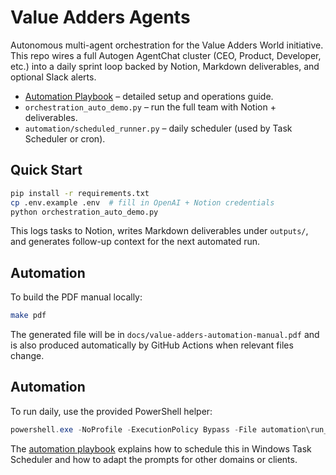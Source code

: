 ﻿# Value Adders Agents

Autonomous multi-agent orchestration for the Value Adders World initiative. This repo wires a full Autogen AgentChat cluster (CEO, Product, Developer, etc.) into a daily sprint loop backed by Notion, Markdown deliverables, and optional Slack alerts.

- [Automation Playbook](docs/automation_playbook.md) – detailed setup and operations guide.
- `orchestration_auto_demo.py` – run the full team with Notion + deliverables.
- `automation/scheduled_runner.py` – daily scheduler (used by Task Scheduler or cron).

## Quick Start

```bash
pip install -r requirements.txt
cp .env.example .env  # fill in OpenAI + Notion credentials
python orchestration_auto_demo.py
```

This logs tasks to Notion, writes Markdown deliverables under `outputs/`, and generates follow-up context for the next automated run.

## Automation

To build the PDF manual locally:
```bash
make pdf
```
The generated file will be in `docs/value-adders-automation-manual.pdf` and is also produced automatically by GitHub Actions when relevant files change.

## Automation

To run daily, use the provided PowerShell helper:
```powershell
powershell.exe -NoProfile -ExecutionPolicy Bypass -File automation\run_sprint.ps1
```

The [automation playbook](docs/automation_playbook.md) explains how to schedule this in Windows Task Scheduler and how to adapt the prompts for other domains or clients.
